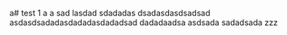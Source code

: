 a# test
1
a
a
sad
lasdad
sdadadas
dsadasdasdsadsad
asdasdsadadasdadadasdadadsad
dadadaadsa
asdsada
sadadsada
zzz
